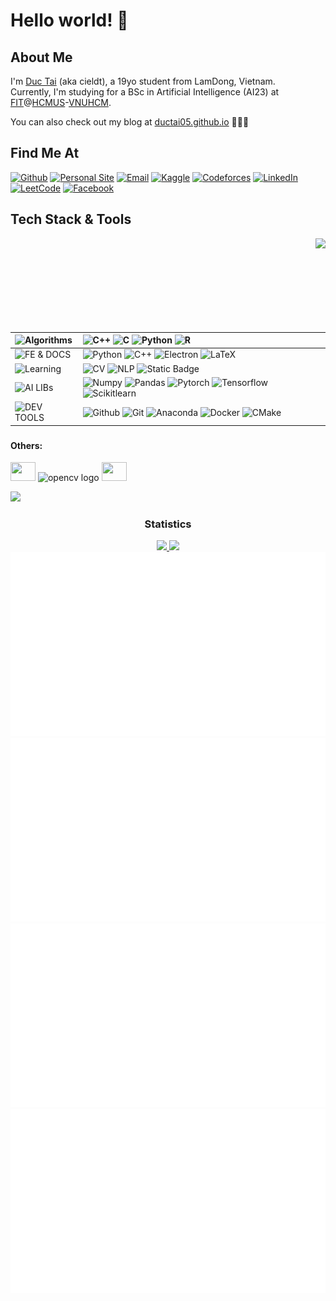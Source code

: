 # Hello world! 👋

## About Me
I'm [Duc Tai](https://fb.com/ductai05) (aka cieldt), a 19yo student from LamDong, Vietnam.\
Currently, I'm studying for a BSc in Artificial Intelligence (AI23) at [FIT](https://www.fit.hcmus.edu.vn/en/)@[HCMUS](https://en.hcmus.edu.vn/)-[VNUHCM](https://vnuhcm.edu.vn/).

You can also check out my blog at [ductai05.github.io](https://ductai05.github.io)  🐧🐧🐧

## Find Me At

[![Github](https://img.shields.io/github/followers/ductai05?style=flat-square&logo=github&labelColor=black&color=ffc0cb)](https://github.com/ductai05)
[![Personal Site](https://img.shields.io/badge/ductai05.github.io-black?labelColor=black&logo=github&logoColor=white&style=flat-square)](https://ductai05.github.io/)
[![Email](https://img.shields.io/badge/-ductai.dt05@gmail.com-black?labelColor=black&logo=gmail&logoColor=white&style=flat-square)](mailto:ductai.dt05@gmail.com)
[![Kaggle](https://img.shields.io/badge/cieldt-black?style=flat-square&logo=kaggle&logoColor=white)](https://kaggle.com/cieldt/)
[![Codeforces](https://img.shields.io/badge/ciel-black?style=flat-square&logo=codeforces&logoColor=white)](https://codeforces.com/profile/ciel_)
[![LinkedIn](https://img.shields.io/badge/ductai05-black?style=flat-square&logo=linkedin&logoColor=white)](https://www.linkedin.com/in/ductai05/)
[![LeetCode](https://img.shields.io/badge/ductai05-black?style=flat-square&logo=leetcode&logoColor=white)](https://leetcode.com/u/cieldt/)
[![Facebook](https://img.shields.io/badge/ductai05-black?style=flat-square&logo=facebook&logoColor=white)](https://fb.com/ductai05/)

## Tech Stack & Tools
<img align="right" height="150" src="https://i.imgflip.com/98apb7.gif"  />    <!-- 96pbun dandadan--> <!-- 8sv70h.gif ;  8xhz62.gif; 8xkuwj.gif-->

| ![Algorithms](https://img.shields.io/badge/-ALGORITHMS-000?style=flat-square&logoColor=white)       | ![C++](https://img.shields.io/badge/-C++-000?style=flat-square&logo=cplusplus&logoColor=white) ![C](https://img.shields.io/badge/C-000?style=flat-square&logo=c&logoColor=white) ![Python](https://img.shields.io/badge/-Python-000?style=flat-square&logo=python&logoColor=white) ![R](https://img.shields.io/badge/R-000?style=flat-square&logo=r&logoColor=white)                                                   |                         
| :-------------------------------------------------------------------------------------------------- | :--------------------------------------------------------------------------------------------------------------------------------------------------------------------------------------------------------------------------------------------------------------------------------------------------------------------------------------------------------------------------------------------------------------------- |
| ![FE & DOCS](https://img.shields.io/badge/-FE%20&%20DOCS-000?style=flat-square&logoColor=white)     | ![Python](https://img.shields.io/badge/-Python-000?style=flat-square&logo=python&logoColor=white) ![C++](https://img.shields.io/badge/-C++-000?style=flat-square&logo=cplusplus&logoColor=white) ![Electron](https://img.shields.io/badge/-Electron-000?style=flat-square&logo=electron&logoColor=white) ![LaTeX](https://img.shields.io/badge/LaTeX-000?style=flat-square&logo=latex&logoColor=white)                 |
| ![Learning](https://img.shields.io/badge/-LEARNING-000?style=flat-square&logoColor=white)           | ![CV](https://img.shields.io/badge/-CV-000?style=flat-square&logo=opencv&logoColor=white) ![NLP](https://img.shields.io/badge/-NLP-000?style=flat-square&logo=openai&logoColor=white) ![Static Badge](https://img.shields.io/badge/DSA-OOP-000?style=flat-square&logo=thealgorithms&logoColor=white)                                                                                                                   |
| ![AI LIBs](https://img.shields.io/badge/AI%20LIBS-000?style=flat-square&logoColor=white)            | ![Numpy](https://img.shields.io/badge/Numpy-000?style=flat-square&logo=numpy&logoColor=white) ![Pandas](https://img.shields.io/badge/Pandas-000?style=flat-square&logo=pandas&logoColor=white) ![Pytorch](https://img.shields.io/badge/Pytorch-000?style=flat-square&logo=pytorch&logoColor=white) ![Tensorflow](https://img.shields.io/badge/Tensorflow-000?style=flat-square&logo=tensorflow&logoColor=white) ![Scikitlearn](https://img.shields.io/badge/Scikitlearn-000?style=flat-square&logo=scikitlearn&logoColor=white) |
| ![DEV TOOLS](https://img.shields.io/badge/DEV%20TOOLS-000?style=flat-square&logoColor=white)        | ![Github](https://img.shields.io/badge/Github-000?style=flat-square&logo=github&logoColor=white) ![Git](https://img.shields.io/badge/Git-000?style=flat-square&logo=git&logoColor=white) ![Anaconda](https://img.shields.io/badge/Anaconda-000?style=flat-square&logo=anaconda&logoColor=white) ![Docker](https://img.shields.io/badge/Docker-000?style=flat-square&logo=docker&logoColor=white)  ![CMake](https://img.shields.io/badge/CMake-000?style=flat-square&logo=cmake&logoColor=white)                    |                                                                                                                                     

###

<h4 align="left">Others:</h4>
<div align="left">
  <img src="https://cdn.jsdelivr.net/gh/devicons/devicon@latest/icons/matplotlib/matplotlib-original.svg" height="30" width="40" /> 
  <img src="https://cdn.jsdelivr.net/gh/devicons/devicon/icons/opencv/opencv-original.svg" height="30" width="40" alt="opencv logo" />
  <img src="https://cdn.jsdelivr.net/gh/devicons/devicon/icons/vscode/vscode-original.svg" height="30" width="40" />
</div>


<img src="https://user-images.githubusercontent.com/73097560/115834477-dbab4500-a447-11eb-908a-139a6edaec5c.gif"><h3 align="center">Statistics</h3>
<div align="center">

<div style="text-align: center;">

<a href="https://github.com/ductai05">
<img src="http://github-profile-summary-cards.vercel.app/api/cards/profile-details?username=ductai05&theme=github_dark" height="160em" />
</a>
<a href="https://leetcode.com/u/cieldt">
<img src="https://leetcard.jacoblin.cool/cieldt?theme=chartreuse&font=ABeeZee&ext=heatmap" height="160em" />
<!-- <img src="http://github-profile-summary-cards.vercel.app/api/cards/repos-per-language?username=ductai05&theme=github_dark" height="150em" /> -->
<!-- <img src="http://github-profile-summary-cards.vercel.app/api/cards/most-commit-language?username=ductai05&theme=github_dark" height="150em" /> -->
</a>



<img src="https://raw.githubusercontent.com/ductai05/github-stats/master/generated/overview.svg#gh-dark-mode-only" />
<img src="https://raw.githubusercontent.com/ductai05/github-stats/master/generated/languages.svg#gh-dark-mode-only" />
<img src="https://raw.githubusercontent.com/ductai05/github-stats/master/generated/overview.svg#gh-light-mode-only" />
<img src="https://raw.githubusercontent.com/ductai05/github-stats/master/generated/languages.svg#gh-light-mode-only" />

</div>

